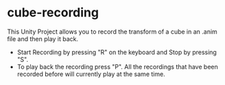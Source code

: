# cube-recording

This Unity Project allows you to record the transform of a cube in an .anim file and then play it back.
* Start Recording by pressing "R" on the keyboard and Stop by pressing "S".
* To play back the recording press "P". All the recordings that have been recorded before will currently play at the same time.
